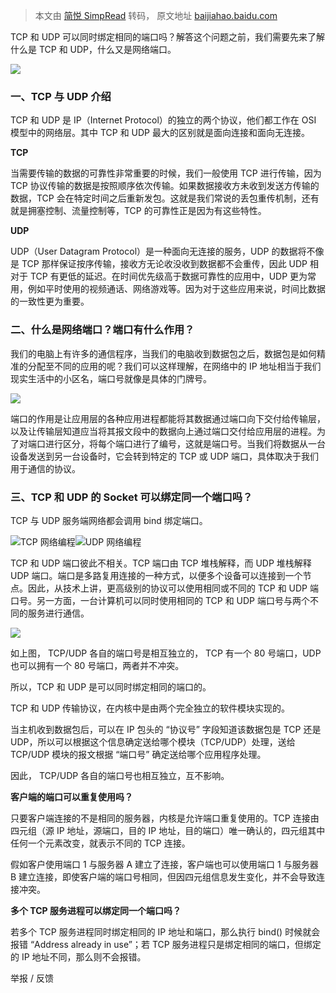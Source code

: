 > 本文由 [简悦 SimpRead](http://ksria.com/simpread/) 转码， 原文地址 [baijiahao.baidu.com](https://baijiahao.baidu.com/s?id=1756774855186995490&wfr=spider&for=pc)

TCP 和 UDP 可以同时绑定相同的端口吗？解答这个问题之前，我们需要先来了解什么是 TCP 和 UDP，什么又是网络端口。

![](https://pics6.baidu.com/feed/3b87e950352ac65cb96c768813df181a92138a9d.jpeg@f_auto?token=9ea723ac7eda45b68214854083c9e6a7)

### 一、TCP 与 UDP 介绍  

TCP 和 UDP 是 IP（Internet Protocol）的独立的两个协议，他们都工作在 OSI 模型中的网络层。其中 TCP 和 UDP 最大的区别就是面向连接和面向无连接。

**TCP**

当需要传输的数据的可靠性非常重要的时候，我们一般使用 TCP 进行传输，因为 TCP 协议传输的数据是按照顺序依次传输。如果数据接收方未收到发送方传输的数据，TCP 会在特定时间之后重新发包。这就是我们常说的丢包重传机制，还有就是拥塞控制、流量控制等，TCP 的可靠性正是因为有这些特性。

**UDP**

UDP（User Datagram Protocol）是一种面向无连接的服务，UDP 的数据将不像是 TCP 那样保证按序传输，接收方无论收没收到数据都不会重传，因此 UDP 相对于 TCP 有更低的延迟。在时间优先级高于数据可靠性的应用中，UDP 更为常用，例如平时使用的视频通话、网络游戏等。因为对于这些应用来说，时间比数据的一致性更为重要。

### 二、什么是网络端口？端口有什么作用？

我们的电脑上有许多的通信程序，当我们的电脑收到数据包之后，数据包是如何精准的分配至不同的应用的呢？我们可以这样理解，在网络中的 IP 地址相当于我们现实生活中的小区名，端口号就像是具体的门牌号。

![](https://pics7.baidu.com/feed/377adab44aed2e737f9136c56a2c0b8086d6fa9d.png@f_auto?token=e86fe93bc79fc8fdb9c05a22276afcb1)

端口的作用是让应用层的各种应用进程都能将其数据通过端口向下交付给传输层，以及让传输层知道应当将其报文段中的数据向上通过端口交付给应用层的进程。为了对端口进行区分，将每个端口进行了编号，这就是端口号。当我们将数据从一台设备发送到另一台设备时，它会转到特定的 TCP 或 UDP 端口，具体取决于我们用于通信的协议。

### 三、TCP 和 UDP 的 Socket 可以绑定同一个端口吗？

TCP 与 UDP 服务端网络都会调用 bind 绑定端口。

![](https://pics2.baidu.com/feed/c9fcc3cec3fdfc032e84ace038122d9fa5c226a7.jpeg@f_auto?token=bbbf2e42c7b74a8f3467fda62ded3297)TCP 网络编程![](https://pics1.baidu.com/feed/77c6a7efce1b9d165e1af87819f31e848d546487.jpeg@f_auto?token=fb3811b147808c2daf4cec878fa9413b)UDP 网络编程

TCP 和 UDP 端口彼此不相关。TCP 端口由 TCP 堆栈解释，而 UDP 堆栈解释 UDP 端口。端口是多路复用连接的一种方式，以便多个设备可以连接到一个节点。因此，从技术上讲，更高级别的协议可以使用相同或不同的 TCP 和 UDP 端口号。另一方面，一台计算机可以同时使用相同的 TCP 和 UDP 端口号与两个不同的服务进行通信。  

![](https://pics2.baidu.com/feed/29381f30e924b8991732ff416f28b79e0a7bf673.png@f_auto?token=8baf570de4457b390e37efe7a0948bfb)

如上图， TCP/UDP 各自的端口号是相互独立的， TCP 有一个 80 号端口，UDP 也可以拥有一个 80 号端口，两者并不冲突。

所以，TCP 和 UDP 是可以同时绑定相同的端口的。

TCP 和 UDP 传输协议，在内核中是由两个完全独立的软件模块实现的。

当主机收到数据包后，可以在 IP 包头的 “协议号” 字段知道该数据包是 TCP 还是 UDP，所以可以根据这个信息确定送给哪个模块（TCP/UDP）处理，送给 TCP/UDP 模块的报文根据 “端口号” 确定送给哪个应用程序处理。

因此， TCP/UDP 各自的端口号也相互独立，互不影响。

**客户端的端口可以重复使用吗？**

只要客户端连接的不是相同的服务器，内核是允许端口重复使用的。TCP 连接由四元组（源 IP 地址，源端口，目的 IP 地址，目的端口）唯一确认的，四元组其中任何一个元素改变，就表示不同的 TCP 连接。

假如客户使用端口 1 与服务器 A 建立了连接，客户端也可以使用端口 1 与服务器 B 建立连接，即使客户端的端口号相同，但因四元组信息发生变化，并不会导致连接冲突。

**多个 TCP 服务进程可以绑定同一个端口吗？**

若多个 TCP 服务进程同时绑定相同的 IP 地址和端口，那么执行 bind() 时候就会报错 “Address already in use”；若 TCP 服务进程只是绑定相同的端口，但绑定的 IP 地址不同，那么则不会报错。

举报 / 反馈